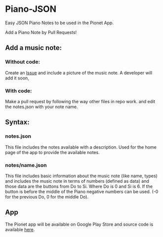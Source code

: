 # Piano-JSON
Easy JSON Piano Notes to be used in the Pionet App.

Add a Piano Note by Pull Requests!

## Add a music note:
  ### Without code:
  
  Create an [Issue](https://github.com/AhmadHrb/Piano-JSON/issues) and include a picture of the music note. A developer will add it soon,
  
  ### With code:
  
  Make a pull request by following the way other files in repo work. and edit the notes.json with your note name.
 
 
 ## Syntax:
 
 ### notes.json
 
 This file includes the notes available with a description. Used for the home page of the app to provide the available notes.
 
 ### notes/name.json
 
 This file includes basic information about the music note (like name, types) and includes the music note in terms of numbers (defined as data) and those data are the buttons from Do to Si.  Where Do is 0 and Si is 6. If the button is before the middle of the Piano negative numbers can be used. (-0 for the previous Do, 0 for the middle Do).
 
 ## App
 
 The Pionet app will be available on Google Play Store and source code is available [here](https://github.com/AhmadHrb/pionet-flutter).
